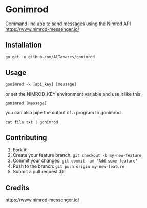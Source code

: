 
# Gonimrod

Command line app to send messages using the Nimrod API https://www.nimrod-messenger.io/

## Installation

`go get -u github.com/AlTavares/gonimrod`

## Usage

`gonimrod -k [api_key] [message]`

or set the NIMROD_KEY environment variable and use it like this:

`gonimrod [message]`

you can also pipe the output of a program to gonimrod

`cat file.txt | gonimrod`

## Contributing

1. Fork it!
2. Create your feature branch: `git checkout -b my-new-feature`
3. Commit your changes: `git commit -am 'Add some feature'`
4. Push to the branch: `git push origin my-new-feature`
5. Submit a pull request :D

## Credits

https://www.nimrod-messenger.io/
